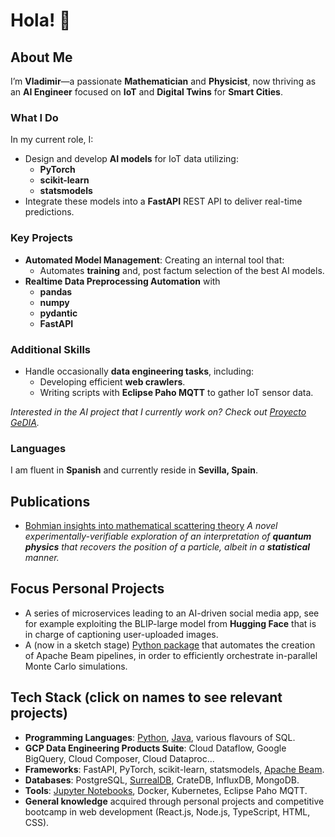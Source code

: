 # Hola! 👋

## About Me
I’m **Vladimir**—a passionate **Mathematician** and **Physicist**, now thriving as an **AI Engineer** focused on **IoT** and **Digital Twins** for **Smart Cities**.

### What I Do
In my current role, I:
- Design and develop **AI models** for IoT data utilizing:
  - **PyTorch**
  - **scikit-learn**
  - **statsmodels**
- Integrate these models into a **FastAPI** REST API to deliver real-time predictions.

### Key Projects
- **Automated Model Management**: Creating an internal tool that:
  - Automates **training** and, post factum selection of the best AI models.
- **Realtime Data Preprocessing Automation** with
  - **pandas**
  - **numpy**
  - **pydantic**
  - **FastAPI** 

### Additional Skills
- Handle occasionally **data engineering tasks**, including:
  - Developing efficient **web crawlers**.
  - Writing scripts with **Eclipse Paho MQTT** to gather IoT sensor data.

*Interested in the AI project that I currently work on? Check out [Proyecto GeDIA](https://servicio.grupocibernos.com/proyecto-gedia).*

### Languages
I am fluent in **Spanish** and currently reside in **Sevilla, Spain**.

## Publications 
* [Bohmian insights into mathematical scattering theory](https://scholar.google.nl/citations?view_op=view_citation&hl=nl&user=PZCJoksAAAAJ&sortby=pubdate&citation_for_view=PZCJoksAAAAJ:aqlVkmm33-oC)
  *A novel experimentally-verifiable exploration of an interpretation of **quantum physics** that recovers the position of a particle, albeit in a **statistical** manner.*

## Focus Personal Projects
* A series of microservices leading to an AI-driven social media app, see for example exploiting the BLIP-large model from **Hugging Face** that is in charge of captioning user-uploaded images.
* A (now in a sketch stage) [Python package](https://github.com/vladimirrotariu/parallel-monte-carlo-simulations) that automates the creation of Apache Beam pipelines, in order to efficiently orchestrate in-parallel Monte Carlo simulations.

## Tech Stack (click on names to see relevant projects)
* **Programming Languages**: [Python](https://github.com/vladimirrotariu/parallel-monte-carlo-simulations/blob/main/parallel_simulations/parallel_simulations.py), [Java](https://github.com/vladimirrotariu/spark-utility-classes/tree/main), various flavours of SQL.
* **GCP Data Engineering Products Suite**: Cloud Dataflow, Google BigQuery, Cloud Composer, Cloud Dataproc...
* **Frameworks**: FastAPI, PyTorch, scikit-learn, statsmodels, [Apache Beam](https://github.com/vladimirrotariu/parallel-monte-carlo-simulations).
* **Databases**: PostgreSQL, [SurrealDB](https://github.com/vladimirrotariu/surrealml-vs-onnx-vs-pytorch/tree/main), CrateDB, InfluxDB, MongoDB.
* **Tools**: [Jupyter Notebooks](https://github.com/vladimirrotariu/parallel-monte-carlo-simulations/blob/main/demos/demo_coin_sequences.ipynb), Docker, Kubernetes, Eclipse Paho MQTT.
* **General knowledge** acquired through personal projects and competitive bootcamp in web development (React.js, Node.js, TypeScript, HTML, CSS).
